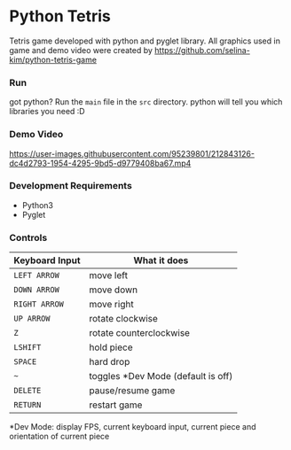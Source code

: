 # Python Tetris
Tetris game developed with python and pyglet library. All graphics used in game and demo video were created by https://github.com/selina-kim/python-tetris-game

### Run
got python? Run the `main` file in the `src` directory. python will tell you which libraries you need :D

### Demo Video
https://user-images.githubusercontent.com/95239801/212843126-dc4d2793-1954-4295-9bd5-d9779408ba67.mp4

### Development Requirements
- Python3
- Pyglet

### Controls
| Keyboard Input | What it does                        |
| -------------- | ----------------------------------- |
| `LEFT ARROW`   | move left                           |
| `DOWN ARROW`   | move down                           |
| `RIGHT ARROW`  | move right                          |
| `UP ARROW`     | rotate clockwise                    |
| `Z`            | rotate counterclockwise             |
| `LSHIFT`       | hold piece                          |
| `SPACE`        | hard drop                           |
| `~`            | toggles \*Dev Mode (default is off) |
| `DELETE`       | pause/resume game                   |
| `RETURN`       | restart game                        |

\*Dev Mode: display FPS, current keyboard input, current piece and orientation of current piece 
